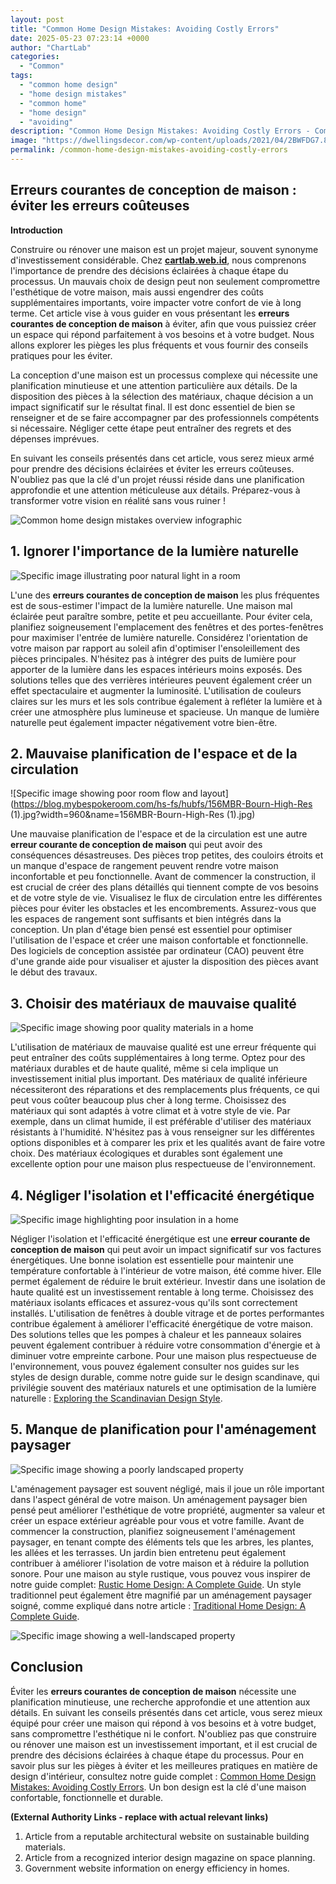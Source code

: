 ```yaml
---
layout: post
title: "Common Home Design Mistakes: Avoiding Costly Errors"
date: 2025-05-23 07:23:14 +0000
author: "ChartLab"
categories:
  - "Common"
tags:
  - "common home design"
  - "home design mistakes"
  - "common home"
  - "home design"
  - "avoiding"
description: "Common Home Design Mistakes: Avoiding Costly Errors - Complete guide and comprehensive analysis"
image: "https://dwellingsdecor.com/wp-content/uploads/2021/04/2BWFDG7.8-1024x683.jpg"
permalink: /common-home-design-mistakes-avoiding-costly-errors
---
```


## Erreurs courantes de conception de maison : éviter les erreurs coûteuses

<!--more-->

**Introduction**

Construire ou rénover une maison est un projet majeur, souvent synonyme d'investissement considérable.  Chez [**cartlab.web.id**](https://cartlab.web.id), nous comprenons l'importance de prendre des décisions éclairées à chaque étape du processus.  Un mauvais choix de design peut non seulement compromettre l'esthétique de votre maison, mais aussi engendrer des coûts supplémentaires importants, voire impacter votre confort de vie à long terme.  Cet article vise à vous guider en vous présentant les **erreurs courantes de conception de maison** à éviter, afin que vous puissiez créer un espace qui répond parfaitement à vos besoins et à votre budget.  Nous allons explorer les pièges les plus fréquents et vous fournir des conseils pratiques pour les éviter.

La conception d'une maison est un processus complexe qui nécessite une planification minutieuse et une attention particulière aux détails. De la disposition des pièces à la sélection des matériaux, chaque décision a un impact significatif sur le résultat final.  Il est donc essentiel de bien se renseigner et de se faire accompagner par des professionnels compétents si nécessaire.  Négliger cette étape peut entraîner des regrets et des dépenses imprévues.

En suivant les conseils présentés dans cet article, vous serez mieux armé pour prendre des décisions éclairées et éviter les erreurs coûteuses.  N'oubliez pas que la clé d'un projet réussi réside dans une planification approfondie et une attention méticuleuse aux détails.  Préparez-vous à transformer votre vision en réalité sans vous ruiner !


![Common home design mistakes overview infographic](https://i0.wp.com/www.designevolutions.com/wp-content/articleimages/foyer.jpg?resize=200%2C300&amp;is-pending-load=1)


## 1.  Ignorer l'importance de la lumière naturelle

![Specific image illustrating poor natural light in a room](https://dwellingsdecor.com/wp-content/uploads/2021/04/2BWFDG7.8-1024x683.jpg)

L'une des **erreurs courantes de conception de maison** les plus fréquentes est de sous-estimer l'impact de la lumière naturelle. Une maison mal éclairée peut paraître sombre, petite et peu accueillante.  Pour éviter cela, planifiez soigneusement l'emplacement des fenêtres et des portes-fenêtres pour maximiser l'entrée de lumière naturelle.  Considérez l'orientation de votre maison par rapport au soleil afin d'optimiser l'ensoleillement des pièces principales.  N'hésitez pas à intégrer des puits de lumière pour apporter de la lumière dans les espaces intérieurs moins exposés.  Des solutions telles que des verrières intérieures peuvent également créer un effet spectaculaire et augmenter la luminosité.  L'utilisation de couleurs claires sur les murs et les sols contribue également à refléter la lumière et à créer une atmosphère plus lumineuse et spacieuse.  Un manque de lumière naturelle peut également impacter négativement votre bien-être.


## 2.  Mauvaise planification de l'espace et de la circulation

![Specific image showing poor room flow and layout](https://blog.mybespokeroom.com/hs-fs/hubfs/156MBR-Bourn-High-Res (1).jpg?width=960&amp;name=156MBR-Bourn-High-Res (1).jpg)

Une mauvaise planification de l'espace et de la circulation est une autre **erreur courante de conception de maison** qui peut avoir des conséquences désastreuses.  Des pièces trop petites, des couloirs étroits et un manque d'espace de rangement peuvent rendre votre maison inconfortable et peu fonctionnelle. Avant de commencer la construction, il est crucial de créer des plans détaillés qui tiennent compte de vos besoins et de votre style de vie.  Visualisez le flux de circulation entre les différentes pièces pour éviter les obstacles et les encombrements.  Assurez-vous que les espaces de rangement sont suffisants et bien intégrés dans la conception.  Un plan d'étage bien pensé est essentiel pour optimiser l'utilisation de l'espace et créer une maison confortable et fonctionnelle.  Des logiciels de conception assistée par ordinateur (CAO) peuvent être d'une grande aide pour visualiser et ajuster la disposition des pièces avant le début des travaux.


## 3.  Choisir des matériaux de mauvaise qualité

![Specific image showing poor quality materials in a home](https://media1.popsugar-assets.com/files/thumbor/iXGZ84Hs0Dn2x0pT-uNoikEH7og=/fit-in/1323x691/top/filters:format_auto():quality(85):upscale()/2017/09/13/794/n/1922794/23d6203d59b972f4cb5f88.52252597_edit_img_facebook_post_image_file_44015270_1505322548.jpg)

L'utilisation de matériaux de mauvaise qualité est une erreur fréquente qui peut entraîner des coûts supplémentaires à long terme.  Optez pour des matériaux durables et de haute qualité, même si cela implique un investissement initial plus important.  Des matériaux de qualité inférieure nécessiteront des réparations et des remplacements plus fréquents, ce qui peut vous coûter beaucoup plus cher à long terme.  Choisissez des matériaux qui sont adaptés à votre climat et à votre style de vie.  Par exemple, dans un climat humide, il est préférable d'utiliser des matériaux résistants à l'humidité.  N'hésitez pas à vous renseigner sur les différentes options disponibles et à comparer les prix et les qualités avant de faire votre choix.  Des matériaux écologiques et durables sont également une excellente option pour une maison plus respectueuse de l'environnement.


## 4.  Négliger l'isolation et l'efficacité énergétique

![Specific image highlighting poor insulation in a home](https://cdn.homedit.com/wp-content/uploads/insulation/Insulation-Mistakes-800x600.jpg)

Négliger l'isolation et l'efficacité énergétique est une **erreur courante de conception de maison** qui peut avoir un impact significatif sur vos factures énergétiques.  Une bonne isolation est essentielle pour maintenir une température confortable à l'intérieur de votre maison, été comme hiver.  Elle permet également de réduire le bruit extérieur.  Investir dans une isolation de haute qualité est un investissement rentable à long terme.  Choisissez des matériaux isolants efficaces et assurez-vous qu'ils sont correctement installés.  L'utilisation de fenêtres à double vitrage et de portes performantes contribue également à améliorer l'efficacité énergétique de votre maison.  Des solutions telles que les pompes à chaleur et les panneaux solaires peuvent également contribuer à réduire votre consommation d'énergie et à diminuer votre empreinte carbone.  Pour une maison plus respectueuse de l'environnement, vous pouvez également consulter nos guides sur les styles de design durable, comme notre guide sur le design scandinave, qui privilégie souvent des matériaux naturels et une optimisation de la lumière naturelle : [Exploring the Scandinavian Design Style](cartlab.web.id/exploring-the-scandinavian-design-style).


## 5.  Manque de planification pour l'aménagement paysager

![Specific image showing a poorly landscaped property](https://media1.popsugar-assets.com/files/thumbor/MqeVcaG98NXfAzyoEwsyWM-jktI=/fit-in/1197x792/top/filters:format_auto():quality(85):upscale()/2017/09/13/794/n/1922794/7326543f59b972f56252b2.07732766_edit_img_twitter_post_image_file_44015270_1505322548.jpg)

L'aménagement paysager est souvent négligé, mais il joue un rôle important dans l'aspect général de votre maison.  Un aménagement paysager bien pensé peut améliorer l'esthétique de votre propriété, augmenter sa valeur et créer un espace extérieur agréable pour vous et votre famille.  Avant de commencer la construction, planifiez soigneusement l'aménagement paysager, en tenant compte des éléments tels que les arbres, les plantes, les allées et les terrasses.  Un jardin bien entretenu peut également contribuer à améliorer l'isolation de votre maison et à réduire la pollution sonore.  Pour une maison au style rustique, vous pouvez vous inspirer de notre guide complet: [Rustic Home Design: A Complete Guide](cartlab.web.id/rustic-home-design-a-complete-guide).  Un style traditionnel peut également être magnifié par un aménagement paysager soigné, comme expliqué dans notre article : [Traditional Home Design: A Complete Guide](cartlab.web.id/traditional-home-design-a-complete-guide).


![Specific image showing a well-landscaped property](https://media.thediyplaybook.com/wp-content/uploads/2022/10/17091222/Tutorial-Graphic-1-1-600x900.png)


## Conclusion

Éviter les **erreurs courantes de conception de maison** nécessite une planification minutieuse, une recherche approfondie et une attention aux détails.  En suivant les conseils présentés dans cet article, vous serez mieux équipé pour créer une maison qui répond à vos besoins et à votre budget, sans compromettre l'esthétique ni le confort.  N'oubliez pas que construire ou rénover une maison est un investissement important, et il est crucial de prendre des décisions éclairées à chaque étape du processus.  Pour en savoir plus sur les pièges à éviter et les meilleures pratiques en matière de design d'intérieur, consultez notre guide complet : [Common Home Design Mistakes: Avoiding Costly Errors](cartlab.web.id/common-home-design-mistakes-avoiding-costly-errors).  Un bon design est la clé d'une maison confortable, fonctionnelle et durable.

**(External Authority Links -  replace with actual relevant links)**

1.  Article from a reputable architectural website on sustainable building materials.
2.  Article from a recognized interior design magazine on space planning.
3.  Government website information on energy efficiency in homes.


